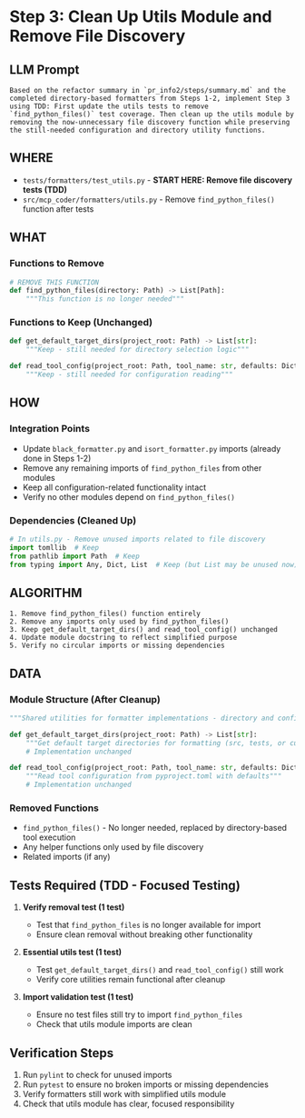 # Step 3: Clean Up Utils Module and Remove File Discovery

## LLM Prompt
```
Based on the refactor summary in `pr_info2/steps/summary.md` and the completed directory-based formatters from Steps 1-2, implement Step 3 using TDD: First update the utils tests to remove `find_python_files()` test coverage. Then clean up the utils module by removing the now-unnecessary file discovery function while preserving the still-needed configuration and directory utility functions.
```

## WHERE
- `tests/formatters/test_utils.py` - **START HERE: Remove file discovery tests (TDD)**
- `src/mcp_coder/formatters/utils.py` - Remove `find_python_files()` function after tests

## WHAT
### Functions to Remove
```python
# REMOVE THIS FUNCTION
def find_python_files(directory: Path) -> List[Path]:
    """This function is no longer needed"""
```

### Functions to Keep (Unchanged)
```python
def get_default_target_dirs(project_root: Path) -> List[str]:
    """Keep - still needed for directory selection logic"""

def read_tool_config(project_root: Path, tool_name: str, defaults: Dict[str, Any]) -> Dict[str, Any]:
    """Keep - still needed for configuration reading"""
```

## HOW
### Integration Points
- Update `black_formatter.py` and `isort_formatter.py` imports (already done in Steps 1-2)
- Remove any remaining imports of `find_python_files` from other modules
- Keep all configuration-related functionality intact
- Verify no other modules depend on `find_python_files()`

### Dependencies (Cleaned Up)
```python
# In utils.py - Remove unused imports related to file discovery
import tomllib  # Keep
from pathlib import Path  # Keep
from typing import Any, Dict, List  # Keep (but List may be unused now)
```

## ALGORITHM
```
1. Remove find_python_files() function entirely
2. Remove any imports only used by find_python_files() 
3. Keep get_default_target_dirs() and read_tool_config() unchanged
4. Update module docstring to reflect simplified purpose
5. Verify no circular imports or missing dependencies
```

## DATA
### Module Structure (After Cleanup)
```python
"""Shared utilities for formatter implementations - directory and config utilities only."""

def get_default_target_dirs(project_root: Path) -> List[str]:
    """Get default target directories for formatting (src, tests, or current)"""
    # Implementation unchanged

def read_tool_config(project_root: Path, tool_name: str, defaults: Dict[str, Any]) -> Dict[str, Any]:
    """Read tool configuration from pyproject.toml with defaults"""
    # Implementation unchanged
```

### Removed Functions
- `find_python_files()` - No longer needed, replaced by directory-based tool execution
- Any helper functions only used by file discovery
- Related imports (if any)

## Tests Required (TDD - Focused Testing)
1. **Verify removal test (1 test)**
   - Test that `find_python_files` is no longer available for import
   - Ensure clean removal without breaking other functionality

2. **Essential utils test (1 test)**
   - Test `get_default_target_dirs()` and `read_tool_config()` still work
   - Verify core utilities remain functional after cleanup

3. **Import validation test (1 test)**
   - Ensure no test files still try to import `find_python_files`
   - Check that utils module imports are clean

## Verification Steps
1. Run `pylint` to check for unused imports
2. Run `pytest` to ensure no broken imports or missing dependencies
3. Verify formatters still work with simplified utils module
4. Check that utils module has clear, focused responsibility
